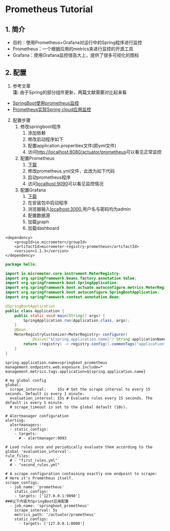 # Prometheus Tutorial

## 1. 简介

- 目的：使用Prometheus+Grafana对运行中的Spring程序进行监控
- Prometheus：一个根据应用的metrics来进行监控的开源工具
- Grafana：使用Grafana监控很高大上，提供了很多可视化的图标

## 2. 配置

1. 参考文章  
**注:** 由于Spring的部分组件更新，两篇文献需要对比起来看
- [SpringBoot使用prometheus监控](https://blog.csdn.net/qq_33257527/article/details/88294016)
- [Prometheus实现Spring cloud应用监控](https://www.jianshu.com/p/9ec4f5f63932)

2. 配置步骤
   1. 修改springboot程序
      1. 添加依赖
      2. 修改启动程序如下
      3. 配置application.properities文件(即yml文件)
      4. 访问[http://localhost:8080/actuator/prometheus](http://localhost:8080/actuator/prometheus)可以看见正常监控
   2. 配置Prometheus
      1. [下载](https://prometheus.io/download/)
      2. 修改prometheus.yml文件，此改为如下代码
      3. 启动prometheus程序
      4. 访问[localhost:9090](localhost:9090)可以看见监控情况
   3. 配置Grafana
      1. [下载](http://docs.grafana.org/installation/windows/)
      2. 在安装包中启动程序
      3. 浏览器输入[localhost:3000](localhost:3000),用户名与密码均为admin
      4. 配置数据源
      5. 加载graph
      6. 加载dashboard
```
<dependency>
    <groupId>io.micrometer</groupId>
    <artifactId>micrometer-registry-prometheus</artifactId>
    <version>1.1.3</version>
</dependency>
```
```JAVA
package hello;

import io.micrometer.core.instrument.MeterRegistry;
import org.springframework.beans.factory.annotation.Value;
import org.springframework.boot.SpringApplication;
import org.springframework.boot.actuate.autoconfigure.metrics.MeterRegistryCustomizer;
import org.springframework.boot.autoconfigure.SpringBootApplication;
import org.springframework.context.annotation.Bean;

@SpringBootApplication
public class Application {
    public static void main(String[] args) {
        SpringApplication.run(Application.class, args);
    }
    @Bean
    MeterRegistryCustomizer<MeterRegistry> configurer(
            @Value("${spring.application.name}") String applicationName) {
        return (registry) -> registry.config().commonTags("application", applicationName);
    }
}

```
```
spring.application.name=springboot_prometheus
management.endpoints.web.exposure.include=*
management.metrics.tags.application=${spring.application.name}
```
```
# my global config
global:
  scrape_interval:     15s # Set the scrape interval to every 15 seconds. Default is every 1 minute.
  evaluation_interval: 15s # Evaluate rules every 15 seconds. The default is every 1 minute.
  # scrape_timeout is set to the global default (10s).

# Alertmanager configuration
alerting:
  alertmanagers:
  - static_configs:
    - targets:
      # - alertmanager:9093

# Load rules once and periodically evaluate them according to the global 'evaluation_interval'.
rule_files:
  # - "first_rules.yml"
  # - "second_rules.yml"

# A scrape configuration containing exactly one endpoint to scrape:
# Here it's Prometheus itself.
scrape_configs:
  - job_name: 'prometheus'
    static_configs:
    - targets: ['127.0.0.1:9090']
###以下内容为SpringBoot应用配置
  - job_name: 'springboot_prometheus'
    scrape_interval: 5s
    metrics_path: '/actuator/prometheus'
    static_configs:
      - targets: ['127.0.0.1:8080']
```
      


